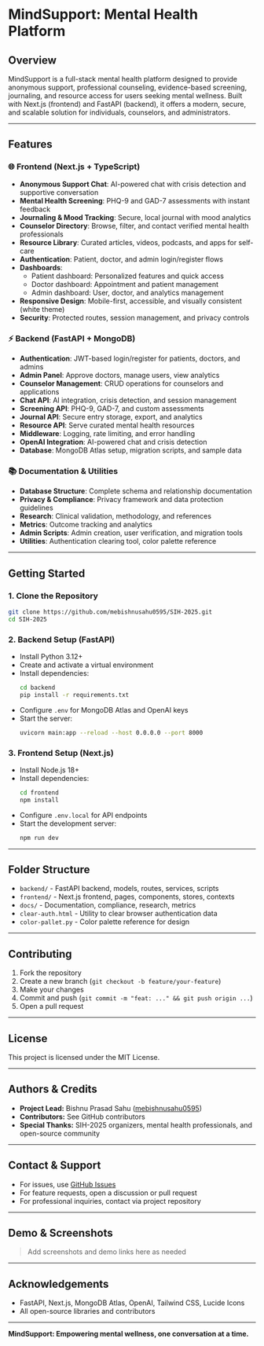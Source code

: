 # MindSupport: Mental Health Platform

## Overview
MindSupport is a full-stack mental health platform designed to provide anonymous support, professional counseling, evidence-based screening, journaling, and resource access for users seeking mental wellness. Built with Next.js (frontend) and FastAPI (backend), it offers a modern, secure, and scalable solution for individuals, counselors, and administrators.

---

## Features

### 🌐 **Frontend (Next.js + TypeScript)**
- **Anonymous Support Chat**: AI-powered chat with crisis detection and supportive conversation
- **Mental Health Screening**: PHQ-9 and GAD-7 assessments with instant feedback
- **Journaling & Mood Tracking**: Secure, local journal with mood analytics
- **Counselor Directory**: Browse, filter, and contact verified mental health professionals
- **Resource Library**: Curated articles, videos, podcasts, and apps for self-care
- **Authentication**: Patient, doctor, and admin login/register flows
- **Dashboards**:
  - Patient dashboard: Personalized features and quick access
  - Doctor dashboard: Appointment and patient management
  - Admin dashboard: User, doctor, and analytics management
- **Responsive Design**: Mobile-first, accessible, and visually consistent (white theme)
- **Security**: Protected routes, session management, and privacy controls

### ⚡ **Backend (FastAPI + MongoDB)**
- **Authentication**: JWT-based login/register for patients, doctors, and admins
- **Admin Panel**: Approve doctors, manage users, view analytics
- **Counselor Management**: CRUD operations for counselors and applications
- **Chat API**: AI integration, crisis detection, and session management
- **Screening API**: PHQ-9, GAD-7, and custom assessments
- **Journal API**: Secure entry storage, export, and analytics
- **Resource API**: Serve curated mental health resources
- **Middleware**: Logging, rate limiting, and error handling
- **OpenAI Integration**: AI-powered chat and crisis detection
- **Database**: MongoDB Atlas setup, migration scripts, and sample data

### 📚 **Documentation & Utilities**
- **Database Structure**: Complete schema and relationship documentation
- **Privacy & Compliance**: Privacy framework and data protection guidelines
- **Research**: Clinical validation, methodology, and references
- **Metrics**: Outcome tracking and analytics
- **Admin Scripts**: Admin creation, user verification, and migration tools
- **Utilities**: Authentication clearing tool, color palette reference

---

## Getting Started

### 1. **Clone the Repository**
```bash
git clone https://github.com/mebishnusahu0595/SIH-2025.git
cd SIH-2025
```

### 2. **Backend Setup (FastAPI)**
- Install Python 3.12+
- Create and activate a virtual environment
- Install dependencies:
  ```bash
  cd backend
  pip install -r requirements.txt
  ```
- Configure `.env` for MongoDB Atlas and OpenAI keys
- Start the server:
  ```bash
  uvicorn main:app --reload --host 0.0.0.0 --port 8000
  ```

### 3. **Frontend Setup (Next.js)**
- Install Node.js 18+
- Install dependencies:
  ```bash
  cd frontend
  npm install
  ```
- Configure `.env.local` for API endpoints
- Start the development server:
  ```bash
  npm run dev
  ```

---

## Folder Structure

- `backend/` - FastAPI backend, models, routes, services, scripts
- `frontend/` - Next.js frontend, pages, components, stores, contexts
- `docs/` - Documentation, compliance, research, metrics
- `clear-auth.html` - Utility to clear browser authentication data
- `color-pallet.py` - Color palette reference for design

---

## Contributing

1. Fork the repository
2. Create a new branch (`git checkout -b feature/your-feature`)
3. Make your changes
4. Commit and push (`git commit -m "feat: ..." && git push origin ...`)
5. Open a pull request

---

## License
This project is licensed under the MIT License.

---

## Authors & Credits
- **Project Lead:** Bishnu Prasad Sahu ([mebishnusahu0595](https://github.com/mebishnusahu0595))
- **Contributors:** See GitHub contributors
- **Special Thanks:** SIH-2025 organizers, mental health professionals, and open-source community

---

## Contact & Support
- For issues, use [GitHub Issues](https://github.com/mebishnusahu0595/SIH-2025/issues)
- For feature requests, open a discussion or pull request
- For professional inquiries, contact via project repository

---

## Demo & Screenshots
> Add screenshots and demo links here as needed

---

## Acknowledgements
- FastAPI, Next.js, MongoDB Atlas, OpenAI, Tailwind CSS, Lucide Icons
- All open-source libraries and contributors

---

**MindSupport: Empowering mental wellness, one conversation at a time.**
